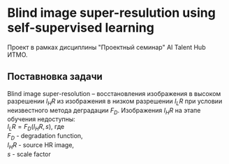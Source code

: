 # Blind image super-resulution using self-supervised learning
Проект в рамках дисциплины "Проектный семинар" AI Talent Hub ИТМО.

## Поставновка задачи
Blind image super-resolution – восстановления изображения в высоком разрешении $I_HR$ из изображения в низком разрешении $I_LR$ при условии неизвестного метода деградации $F_D$. Изображения $I_HR$ на этапе обучения недоступны:  
$I_LR = F_D(I_HR, s)$, где  
$F_D$ - degradation function,  
$I_HR$ - source HR image,  
$s$ - scale factor

